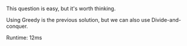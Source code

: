 This question is easy, but it's worth thinking.

Using Greedy is the previous solution, but we can also use Divide-and-conquer.

Runtime: 12ms
